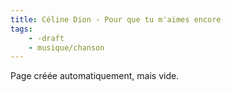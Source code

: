 ```yaml
---
title: Céline Dion - Pour que tu m'aimes encore
tags:
    - -draft
    - musique/chanson
---
```


Page créée automatiquement, mais vide.
